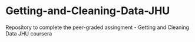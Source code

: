 # Getting-and-Cleaning-Data-JHU
Repository to complete the peer-graded assingment - Getting and Cleaning Data JHU coursera
